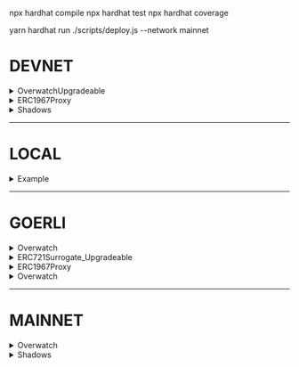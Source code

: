 npx hardhat compile
npx hardhat test
npx hardhat coverage


yarn hardhat run ./scripts/deploy.js --network mainnet


# DEVNET

<details>
  <summary>OverwatchUpgradeable</summary>

```
truffle deploy --network devnet --contract=OverwatchUpgradeable
0x29b8a6c8bA6DB43303046E633d77B84b95a1163C
```
</details>


<details>
  <summary>ERC1967Proxy</summary>

```
truffle deploy --network devnet --contract=ERC1967Proxy --arg=0x29b8a6c8bA6DB43303046E633d77B84b95a1163C --arg=0x8129fc1c --arg=false
0x004223A05735A8942C75Cd4539C5395054464db0
```
</details>


<details>
  <summary>Shadows</summary>

```
truffle deploy --network devnet --contract=ShadowRegistryUpgradeableV2
# 0x29b8a6c8bA6DB43303046E633d77B84b95a1163C
# gas: 1808214


# initialize
truffle deploy --network devnet --contract=ERC1967Proxy \
  --arg="0x29b8a6c8bA6DB43303046E633d77B84b95a1163C" --arg="0x8129fc1c"
# 0x004223A05735A8942C75Cd4539C5395054464db0
# gas: 229459


truffle deploy --network devnet --contract=ERC721SurrogateUpgradeableV2
# 0x2FE938b56d8B2875E660F7f043010b6317724849
# gas: 2436922
```
</details>


---


# LOCAL
<details>
  <summary>Example</summary>

```
truffle deploy --network mumbai --contract=xxx
truffle run verify xxx --network mumbai
```
</details>


---


# GOERLI

<details>
  <summary>Overwatch</summary>

```
truffle deploy --network goerli --contract=Overwatch
truffle run verify Overwatch --network goerli
0xdbB7561B376620EC87cAFc687c8B849ab8b41A01
```
</details>


<details>
  <summary>ERC721Surrogate_Upgradeable</summary>

```
truffle deploy --network goerli --contract=ERC721Surrogate_Upgradeable
> 0x90ca61c9eeECC0EB7b2B5c00f0e52FeAb8298037
```
</details>

<details>
  <summary>ERC1967Proxy</summary>

```
truffle deploy --network goerli --contract=ERC1967Proxy \
  --arg=0x90ca61c9eeECC0EB7b2B5c00f0e52FeAb8298037 \
  --arg=0xc4d66de80000000000000000000000000000000000000000000000000000000000000000

# 0x975f1ace337025b69504b9bfcb4e856640d442ad
# 0x0000000000000000000000000000000000000000


// arg 1, the implementaiton address
000000000000000000000000c57508dba4c5281a28a39a03fdfe907ce1f876df

// arg 2, data (bytes)
0000000000000000000000000000000000000000000000000000000000000040
0000000000000000000000000000000000000000000000000000000000000024
c4d66de8
000000000000000000000000acfa101ece167f1894150e090d9471aee2dd3041 // principal address
00000000000000000000000000000000000000000000000000000000
```
</details>


<details>
  <summary>Overwatch</summary>

```
// 2190476
truffle deploy --network goerli --contract=Overwatch
0xC334FA9a1A120F20DD21f192d6a2bC7BE87834f6
```
</details>


---


# MAINNET
<details>
  <summary>Overwatch</summary>

```
truffle deploy --network mainnet --contract=Overwatch
0x2eC7cb5fC58b503BD98AA8CCe7b34a442BebB96c
```
</details>


<details>
  <summary>Shadows</summary>

```
2,289,846
truffle deploy --network mainnet --contract=ERC721Surrogate_Upgradeable --gas=2500000 --gasPrice=20000000000
0x71111bA549f32cEae5575782042BB2Cf8B30CCc7



truffle deploy --network mainnet --contract=ERC721SurrogateUpgradeableV2
truffle run verify ERC721SurrogateUpgradeableV2 --network mainnet
0xc57508DBA4C5281a28a39a03FDFe907CE1f876DF



truffle deploy --network mainnet --contract=ShadowRegistryUpgradeable
truffle run verify ShadowRegistryUpgradeable --network mainnet
0x6F47DfF42468a220378148Aa3Aed8846ee84aeD3


truffle deploy --network mainnet --contract=ERC1967Proxy \
  --arg="0x6F47DfF42468a220378148Aa3Aed8846ee84aeD3" --arg="0x8129fc1c"
truffle run verify ERC1967Proxy --network mainnet
0xF781583039fB1B0A08D7ececEFf53fE2a5908858



truffle deploy --network mainnet --contract=ShadowRegistryUpgradeableV2
truffle run verify ShadowRegistryUpgradeableV2 --network mainnet
0x3ec81d18c702e57595F959d36662c218E71e9a50


```
</details>

